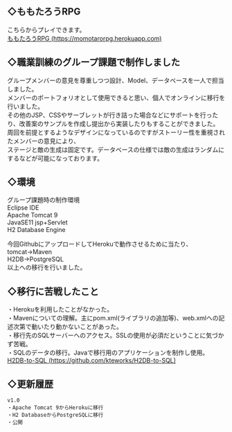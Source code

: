 ﻿## ◇ももたろうRPG  
こちらからプレイできます。  
[ももたろうRPG (https://momotarorpg.herokuapp.com)](https://momotarorpg.herokuapp.com)

## ◇職業訓練のグループ課題で制作しました  
グループメンバーの意見を尊重しつつ設計、Model、データベースを一人で担当しました。  
メンバーのポートフォリオとして使用できると思い、個人でオンラインに移行を行いました。  
その他のJSP、CSSやサーブレットが行き詰った場合などにサポートを行ったり、改善案のサンプルを作成し提出から実装したりもすることができました。
周回を前提とするようなデザインになっているのですがストーリー性を重視されたメンバーの意見により、  
ステージと敵の生成は固定です。データベースの仕様では敵の生成はランダムにするなどが可能になっております。  
  
## ◇環境  
グループ課題時の制作環境  
Eclipse IDE  
Apache Tomcat 9  
JavaSE11 jsp+Servlet  
H2 Database Engine  
  
今回GithubにアップロードしてHerokuで動作させるために当たり、  
tomcat→Maven  
H2DB→PostgreSQL  
以上への移行を行いました。  
  
## ◇移行に苦戦したこと
・Herokuを利用したことがなかった。  
・Mavenについての理解。主にpom.xml(ライブラリの追加等)、web.xmlへの記述次第で動いたり動かないことがあった。  
・移行先のSQLサーバーへのアクセス。SSLの使用が必須だということに気づかず苦戦。  
・SQLのデータの移行。Javaで移行用のアプリケーションを制作し使用。  
[H2DB-to-SQL (https://github.com/kteworks/H2DB-to-SQL)](https://github.com/kteworks/H2DB-to-SQL)  
  
## ◇更新履歴  
```
v1.0  
・Apache Tomcat 9からHerokuに移行
・H2 DatabaseからPostgreSQLに移行
・公開
```
